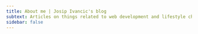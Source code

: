 ```yaml
---
title: About me | Josip Ivancic's blog
subtext: Articles on things related to web development and lifestyle choices
sidebar: false
---
```


<script setup>
  import AppAbout from "@/components/AppAbout.vue";
</script>

<AppAbout />
